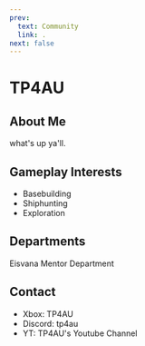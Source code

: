```yaml
---
prev:
  text: Community
  link: .
next: false
---
```


<script setup lang="ts">
import MedalDisplay from '/components/MedalDisplay.vue';

const name = 'TP4AU';
</script>


# TP4AU

## About Me

what's up ya'll.


## Gameplay Interests

- Basebuilding
- Shiphunting
- Exploration

## Departments

Eisvana Mentor Department


<!-- ## Medals

<MedalDisplay :name /> -->

## Contact

- Xbox: TP4AU
- Discord: tp4au
- YT: TP4AU's Youtube Channel
